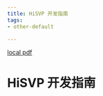 ```yaml
---
title: HiSVP 开发指南
tags:
- other-default

---
```


[local pdf](../../../pdfs/HiSVP%20%E5%BC%80%E5%8F%91%E6%8C%87%E5%8D%97.pdf)

# HiSVP 开发指南
